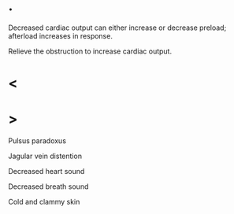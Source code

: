 # .

Decreased cardiac output can either increase or decrease preload; afterload increases in response.

Relieve the obstruction to increase cardiac output.

# <

# >

Pulsus paradoxus

Jagular vein distention

Decreased heart sound

Decreased breath sound

Cold and clammy skin
